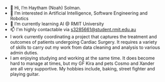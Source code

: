 - 👋 Hi, I’m Haytham (Noah) Solman. 
- 👀 I’m interested in Artificial Intelligence, Software Engineering and Robotics
- 🌱 I’m currently learning AI @ RMIT University
- 📫 I'm highly contactable via s3285661@student.rmit.edu.au
- I work currently coordinating a project that captures the treatment and outcomes of patients undergoing Cardiac Surgery. It requires a variety of skills to carry out my work from data cleaning and analysis to various admin duties.
- I am enjoying studying and working at the same time. It does become hard to manage at times, but my GF Kira and pets Cosmo and Xander are all very supportive. My hobbies include, baking, street fighter and playing guitar.
